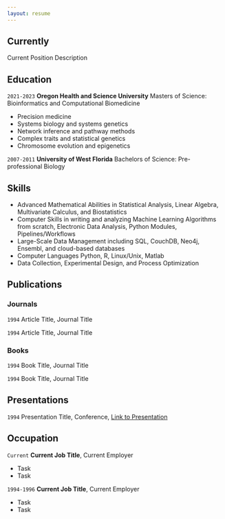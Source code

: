 ```yaml
---
layout: resume
---
```

## Currently

Current Position Description

## Education

`2021-2023`
__Oregon Health and Science University__
Masters of Science: Bioinformatics and Computational Biomedicine

* Precision medicine
* Systems biology and systems genetics
* Network inference and pathway methods
* Complex traits and statistical genetics
* Chromosome evolution and epigenetics

`2007-2011`
__University of West Florida__
Bachelors of Science: Pre-professional Biology

## Skills

* Advanced Mathematical Abilities in Statistical Analysis, Linear Algebra, Multivariate Calculus, and Biostatistics
* Computer Skills in writing and analyzing Machine Learning Algorithms from scratch, Electronic Data Analysis, Python Modules, Pipelines/Workflows
* Large-Scale Data Management including SQL, CouchDB, Neo4j, Ensembl, and cloud-based databases
* Computer Languages Python, R, Linux/Unix, Matlab
* Data Collection, Experimental Design, and Process Optimization


## Publications

<!-- A list is also available [online](https://scholar.google.co.uk/citations?user=LTOTl0YAAAAJ) -->

### Journals

`1994`
Article Title, Journal Title

`1994`
Article Title, Journal Title

### Books

`1994`
Book Title, Journal Title

`1994`
Book Title, Journal Title


## Presentations

`1994`
Presentation Title, Conference, <a href="https://MyWebsite.tld/presentation1">Link to Presentation</a>


## Occupation

`Current`
__Current Job Title__, Current Employer 

- Task
- Task

`1994-1996`
__Current Job Title__, Current Employer 

- Task
- Task



<!-- ### Footer

Last updated: May 2013 -->


